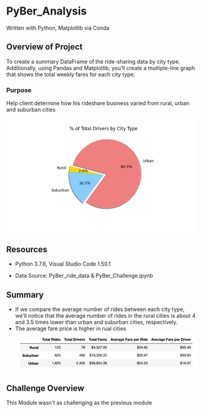 # PyBer_Analysis

Written with Python, Matplotlib via Conda

## Overview of Project

To create a summary DataFrame of the ride-sharing data by city type. Additionally, using Pandas and Matplotlib, you’ll create a multiple-line graph that shows the total weekly fares for each city type.

### Purpose
Help client determine how his rideshare business varied from rural, urban and suburban cities

![Fig 7](https://github.com/basecipher/PyBer_Analysis/blob/main/analysis/Fig7.png)
## Resources

* Python 3.7.6, Visual Studio Code 1.50.1

* Data Source:  PyBer_ride_data & PyBer_Challenge.ipynb

## Summary
* If we compare the average number of rides between each city type, we'll notice that the average number of rides in the rural cities is about 4 and 3.5 times lower than urban and suburban cities, respectively.
* The average fare price is higher in rual cities
![Summary](https://github.com/basecipher/PyBer_Analysis/blob/main/analysis/PyBer_fare_summary.png)


## Challenge Overview
This Module wasn't as challenging as the previous module
